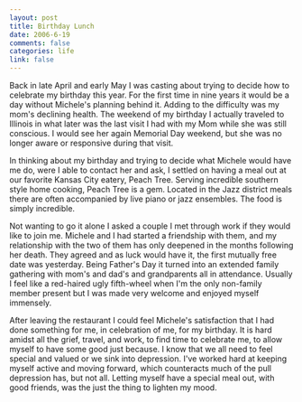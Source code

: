 ```yaml
--- 
layout: post
title: Birthday Lunch
date: 2006-6-19
comments: false
categories: life
link: false
---
```

Back in late April and early May I was casting about trying to decide how to celebrate my birthday this year. For the first time in nine years it would be a day without Michele's planning behind it. Adding to the difficulty was my mom's declining health. The weekend of my birthday I actually traveled to Illinois in what later was the last visit I had with my Mom while she was still conscious. I would see her again  Memorial Day weekend, but she was no longer aware or responsive during that visit.

In thinking about my birthday and trying to decide what Michele would have me do, were I able to contact her and ask, I settled on having a meal out at our favorite Kansas City eatery, Peach Tree. Serving incredible southern style home cooking, Peach Tree is a gem. Located in the Jazz district meals there are often accompanied by live piano or jazz ensembles. The food is simply incredible.

Not wanting to go it alone I asked a couple I met through work if they would like to join me. Michele and I had started a friendship with them, and my relationship with the two of them has only deepened in the months following her death. They agreed and as luck would have it, the first mutually free date was yesterday. Being Father's Day it turned into an extended family gathering with mom's and dad's and grandparents all in attendance. Usually I feel like a red-haired ugly fifth-wheel when I'm the only non-family member present but I was made very welcome and enjoyed myself immensely.

After leaving the restaurant I could feel Michele's satisfaction that I had done something for me, in celebration of me, for my birthday. It is hard amidst all the grief, travel, and work, to find time to celebrate me, to allow myself to have some good just because. I know that we all need to feel special and valued or we sink into depression. I've worked hard at keeping myself active and moving forward, which counteracts much of the pull depression has, but not all. Letting myself have a special meal out, with good friends, was the just the thing to lighten my mood.
